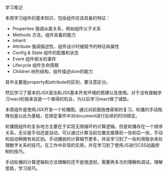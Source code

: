 学习笔记

本周学习组件的基本知识，包括组件应该具备的特征：

- Properties 强调从属关系，例如组件父子关系
- Methods 方法，组件具备的能力
- Inherit
- Attribute 强调描述性，组件设计时被赋予的特征和属性
- Config & State 组件的配置和状态
- Event 组件相关的事件
- Lifecycle 组件生命周期
- Children 树形结构，组件描述dom的能力

其中主要是property和attribute的区别，要注意区分。

然后学习了基本的JSX语法和JSX基本开发环境的搭建以及使用。对于没有接触学习react的我来说是一个难得的机会，为以后学习react做了铺垫。

本周组件是使用JSX开发一个轮播图。通过对前面拖拽骨架的复习，轮播的手动拖拽也是以此为基础，在绑定事件中对document进行后续的时间绑定。

轮播图组件的复杂地方主要在于实现无限循环的计算逻辑。但是轮播存在一个顺序关系，无论是手动还是自动，可以通过计算当前位置去推算前一张和后一张，手动和自动稍微有些区别。手动播放的计算细节更多，并且学习到了一些利用取余来处理数字关系的技巧。在工作中非常的实用，并在学习到了使用JS进行CSS动画控制的技巧。

手动轮播的计算逻辑和方法理解的还不是很透彻，需要再多次的理解和调试，理解思路，学习技巧。